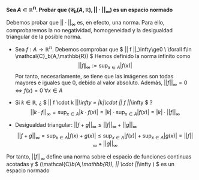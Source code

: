 **Sea $A\subset\mathbb{R^n}$. Probar que $(\mathcal{C}_b(A,\mathbb{R}), || \cdot ||_\infty )$ es un espacio normado**

Debemos probar que $|| \cdot ||_\infty$ es, en efecto, una norma. Para ello, comprobaremos la no negatividad, homogeneidad y la desigualdad triangular de la posible norma.

- Sea $f: A\rightarrow\mathbb{R^{n}}$. Debemos comprobar que $ || f ||_\infty\ge0 \ \forall f\in \mathcal{C}_b(A,\mathbb{R}) $
Hemos definido la norma infinito como
$$ ||f\|_\infty := \sup_{x \in A} |f(x)| $$
Por tanto, necesariamente, se tiene que las imágenes son todas mayores e iguales que 0, debido al valor absoluto. Además, $|| f ||_\infty = 0 \iff f(x) = 0\ \forall x \in A$

- Si $k \in \mathbb{R}$, ¿ $ || f \cdot k ||_\infty = |k|\cdot || f ||_\infty $ ?
$$ ||k \cdot f ||_\infty = \sup_{x \in A} |k \cdot f(x)| = |k| \cdot \sup_{x \in A} |f(x)| = |k| \cdot ||f||_\infty $$

- Desigualdad triangular: $|| f+g ||_\infty \le || f ||_\infty + || g ||_\infty$
$$ ||f+g||_\infty = \sup_{x \in A} |f(x)+g(x)| \le \sup_{x \in A} |f(x)| + \sup_{x \in A} |g(x)| = || f ||_\infty + || g ||_\infty $$

Por tanto, $||f||_\infty$ define una norma sobre el espacio de funciones continuas acotadas y $ (\mathcal{C}_b(A,\mathbb{R}), || \cdot ||_\infty ) $ es un espacio normado